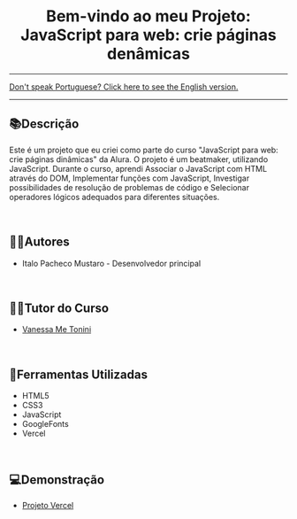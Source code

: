 <div align="center">
<h1>Bem-vindo ao meu Projeto: JavaScript para web: crie páginas denâmicas</h1> 
</div>

<hr>
<a href="https://github.com/ItaloPachecoMustaro/Alura-AluraMid-Project/blob/main/README-EN.md">Don't speak Portuguese? Click here to see the English version.</a>
<hr>

## 📚Descrição

Este é um projeto que eu criei como parte do curso "JavaScript para web: crie páginas dinâmicas" da Alura. O projeto é um beatmaker, utilizando JavaScript. Durante o curso, aprendi Associar o JavaScript com HTML através do DOM, Implementar funções com JavaScript, Investigar possibilidades de resolução de problemas de código e Selecionar operadores lógicos adequados para diferentes situações.

<br>

## 🧑‍💻Autores

- Italo Pacheco Mustaro - Desenvolvedor principal

<br>

## 👨‍🏫Tutor do Curso

- [Vanessa Me Tonini](https://github.com/vanessametonini)


<br>

## 🔧Ferramentas Utilizadas

- HTML5
- CSS3
- JavaScript
- GoogleFonts
- Vercel

<br>

## 💻Demonstração

- [Projeto Vercel](https://alura-alura-mid-project.vercel.app/)

